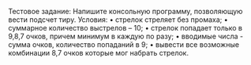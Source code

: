 Тестовое задание:
Напишите консольную программу, позволяющую вести подсчет тиру.
Условия:
•	стрелок стреляет без промаха;
•	суммарное количество выстрелов – 10;
•	стрелок попадает только в 9,8,7 очков, причем минимум в каждую по разу;
•	вводимые числа - сумма очков, количество попаданий в 9;
•	вывести все возможные комбинации 8,7 очков которые мог набрать стрелок.
